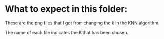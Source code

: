 # What to expect in this folder:

These are the png files that I got from changing the k in the KNN algorithm.

The name of each file indicates the K that has been chosen.
